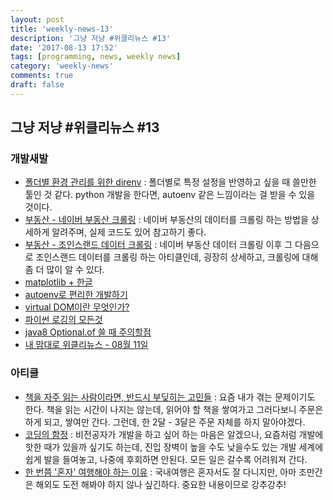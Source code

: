 ```yaml
---
layout: post
title: 'weekly-news-13'
description: '그냥 저냥 #위클리뉴스 #13'
date: '2017-08-13 17:52'
tags: [programming, news, weekly news]
category: 'weekly-news'
comments: true
draft: false
---
```


## 그냥 저냥 #위클리뉴스 #13

### 개발새발

- [폴더별 환경 관리를 위한 direnv](https://blog.outsider.ne.kr/1306) : 폴더별로 특정 설정을 반영하고 싶을 때 쓸만한 툴인 것 같다. python 개발을 한다면, autoenv 같은 느낌이라는 걸 받을 수 있을 것이다.
- [부동산 - 네이버 부동산 크롤링](https://financedata.github.io/posts/naver-land-crawling.html) : 네이버 부동산의 데이터를 크롤링 하는 방법을 상세하게 알려주며, 실제 코드도 있어 참고하기 좋다.
- [부동산 - 조인스랜드 데이터 크롤링](https://financedata.github.io/posts/joins-land-crawling.html) : 네이버 부동산 데이터 크롤링 이후 그 다음으로 조인스랜드 데이터를 크롤링 하는 아티클인데, 굉장히 상세하고, 크롤링에 대해 좀 더 많이 알 수 있다.
- [matplotlib + 한글](https://financedata.github.io/posts/matplotlib-hangul-for-osx.html)
- [autoenv로 편리한 개발하기](https://beomi.github.io/2017/07/16/Use-Autoenv/)
- [virtual DOM이란 무엇인가?](http://mygumi.tistory.com/190)
- [파이썬 로깅의 모든것](http://hamait.tistory.com/880)
- [java8 Optional.of 쓸 때 주의할점](http://namocom.tistory.com/507)
- [내 맘대로 위클리뉴스 - 08월 11일](https://www.sangkon.com/2017/08/11/sigamdream_weekly_2017_32/)

### 아티클

- [책을 자주 읽는 사람이라면, 반드시 부딪히는 고민들](http://ppss.kr/archives/126983) : 요즘 내가 겪는 문제이기도 한다. 책을 읽는 시간이 나지는 않는데, 읽어야 할 책을 쌓여가고 그러다보니 주문은 하게 되고, 쌓여만 간다. 그런데, 한 2달 - 3달은 주문 자체를 하지 말아야겠다.
- [코딩의 함정](http://ppss.kr/archives/126994) : 비전공자가 개발을 하고 싶어 하는 마음은 알겠으나, 요즘처럼 개발에 핫한 때가 있을까 싶기도 하는데, 진입 장벽이 높을 수도 낮을수도 있는 개발 세계에 쉽게 발을 들여놓고, 나중에 후회하면 안된다. 모든 일은 갈수록 어려워져 간다.
- [한 번쯤 '혼자' 여행해야 하는 이유](http://ppss.kr/archives/127160) : 국내여행은 혼자서도 잘 다니지만, 아마 조만간은 해외도 도전 해봐야 하지 않나 싶긴하다. 중요한 내용이므로 강추강추!
